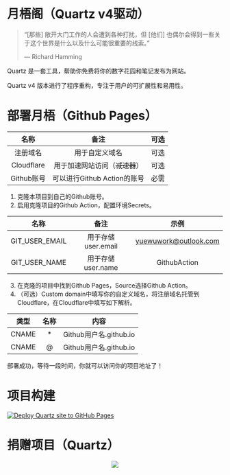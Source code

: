 # 月梧阁（Quartz v4驱动）

> “[那些] 敞开大门工作的人会遭到各种打扰，但 [他们] 也偶尔会得到一些关于这个世界是什么以及什么可能很重要的线索。” 
>
> — Richard Hamming

Quartz 是一套工具，帮助你免费将你的数字花园和笔记发布为网站。

Quartz v4 版本进行了程序重构，专注于用户的可扩展性和易用性。

# 部署月梧（Github Pages）

| 名称 | 备注 | 可选 |
| :---: | :---: | :---: |
| 注册域名 | 用于自定义域名 | 可选 |
| Cloudflare | 用于加速网站访问（~~减速器~~）| 可选 |
| Github账号 | 可以进行Github Action的账号 | 必需 |

1. 克隆本项目到自己的Github账号。
2. 启用克隆项目的Github Action，配置环境Secrets。

| 名称 | 备注 | 示例 |
| :---: | :---: | :---: |
| GIT_USER_EMAIL | 用于存储 user.email | yuewuwork@outlook.com |
| GIT_USER_NAME | 用于存储 user.name | GithubAction |

3. 在克隆的项目中找到Github Pages，Source选择Github Action。
4. （可选）Custom domain中填写你的自定义域名，将注册域名托管到Cloudflare，在Cloudflare中填写如下解析。

| 类型 | 名称 | 内容 |
| :---: | :---: | :---: |
| CNAME | * | Github用户名.github.io |
| CNAME | @ | Github用户名.github.io |

部署成功，等待一段时间，你就可以访问你的项目地址了！

# 项目构建

[![Deploy Quartz site to GitHub Pages](https://github.com/kslpix/YuewuPavilion/actions/workflows/deploy.yaml/badge.svg?branch=main)](https://github.com/kslpix/QiyuePavilion/actions/workflows/deploy.yaml)

# 捐赠项目（Quartz）

<p align="center">
  <a href="https://github.com/sponsors/jackyzha0">
    <img src="https://cdn.jsdelivr.net/gh/jackyzha0/jackyzha0/sponsorkit/sponsors.svg" />
  </a>
</p>
